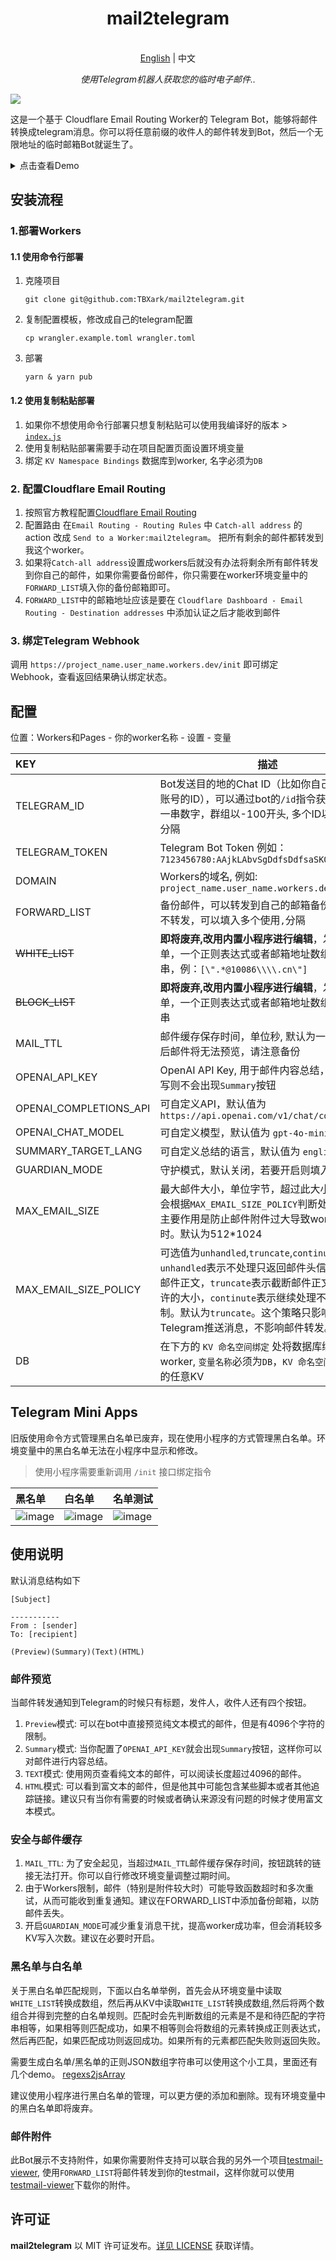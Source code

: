 
<h1 align="center">
mail2telegram
</h1>

<p align="center">
    <br> <a href="../README.md">English</a> | 中文
</p>
<p align="center">
    <em>使用Telegram机器人获取您的临时电子邮件..</em>
</p>

![](./social-preview.png)

这是一个基于 Cloudflare Email Routing Worker的 Telegram Bot，能够将邮件转换成telegram消息。你可以将任意前缀的收件人的邮件转发到Bot，然后一个无限地址的临时邮箱Bot就诞生了。

<details>
<summary>点击查看Demo</summary>
<img style="max-width: 600px;" alt="image" src="example.png">
</details>



## 安装流程

### 1.部署Workers

#### 1.1 使用命令行部署

1. 克隆项目

    `git clone git@github.com:TBXark/mail2telegram.git`
2. 复制配置模板，修改成自己的telegram配置 

    `cp wrangler.example.toml wrangler.toml` 
3. 部署 

    `yarn & yarn pub`

#### 1.2 使用复制粘贴部署

1. 如果你不想使用命令行部署只想复制粘贴可以使用我编译好的版本 > [`index.js`](../build/index.js)
2. 使用复制粘贴部署需要手动在项目配置页面设置环境变量
3. 绑定 `KV Namespace Bindings` 数据库到worker, 名字必须为`DB`


### 2. 配置Cloudflare Email Routing

1. 按照官方教程配置[Cloudflare Email Routing](https://blog.cloudflare.com/zh-cn/introducing-email-routing-zh-cn/)
2. 配置路由 在`Email Routing - Routing Rules` 中 `Catch-all address` 的 action 改成 `Send to a Worker:mail2telegram`。 把所有剩余的邮件都转发到我这个worker。
3. 如果将`Catch-all address`设置成workers后就没有办法将剩余所有邮件转发到你自己的邮件，如果你需要备份邮件，你只需要在worker环境变量中的`FORWARD_LIST`填入你的备份邮箱即可。
4. `FORWARD_LIST`中的邮箱地址应该是要在 `Cloudflare Dashboard - Email Routing - Destination addresses` 中添加认证之后才能收到邮件


### 3. 绑定Telegram Webhook

调用 `https://project_name.user_name.workers.dev/init` 即可绑定Webhook，查看返回结果确认绑定状态。


## 配置

位置：Workers和Pages - 你的worker名称 - 设置 - 变量

| KEY                    | 描述                                                                                                                                                                    |
|:-----------------------|-----------------------------------------------------------------------------------------------------------------------------------------------------------------------|
| TELEGRAM_ID            | Bot发送目的地的Chat ID（比如你自己Telegram账号的ID），可以通过bot的`/id`指令获取, 一般为一串数字，群组以-100开头, 多个ID以英文逗号分隔                                                                                |
| TELEGRAM_TOKEN         | Telegram Bot Token 例如：`7123456780:AAjkLAbvSgDdfsDdfsaSK0`                                                                                                             |
| DOMAIN                 | Workers的域名, 例如: `project_name.user_name.workers.dev`                                                                                                                  |
| FORWARD_LIST           | 备份邮件，可以转发到自己的邮箱备份, 留空则不转发，可以填入多个使用`,`分隔                                                                                                                               |
| ~~WHITE_LIST~~         | **即将废弃,改用内置小程序进行编辑**，发件人白名单，一个正则表达式或者邮箱地址数组转成字符串，例：`[\".*@10086\\\\.cn\"]`                                                                                           |
| ~~BLOCK_LIST~~         | **即将废弃,改用内置小程序进行编辑**，发件人黑名单，一个正则表达式或者邮箱地址数组转成字符串                                                                                                                     |
| MAIL_TTL               | 邮件缓存保存时间，单位秒, 默认为一天, 过期之后邮件将无法预览，请注意备份                                                                                                                                |
| OPENAI_API_KEY         | OpenAI API Key, 用于邮件内容总结，如果不填写则不会出现`Summary`按钮                                                                                                                        |
| OPENAI_COMPLETIONS_API | 可自定义API，默认值为 `https://api.openai.com/v1/chat/completions`                                                                                                             |
| OPENAI_CHAT_MODEL      | 可自定义模型，默认值为 `gpt-4o-mini`                                                                                                                                             |
| SUMMARY_TARGET_LANG    | 可自定义总结的语言，默认值为 `english`                                                                                                                                              |
| GUARDIAN_MODE          | 守护模式，默认关闭，若要开启则填入`true`                                                                                                                                               |
| MAX_EMAIL_SIZE         | 最大邮件大小，单位字节，超过此大小的邮件将会根据`MAX_EMAIL_SIZE_POLICY`判断处理逻辑。主要作用是防止邮件附件过大导致worker函数超时。默认为512*1024                                                                           |
| MAX_EMAIL_SIZE_POLICY  | 可选值为`unhandled`,`truncate`,`continute`。 `unhandled`表示不处理只返回邮件头信息不解析邮件正文，`truncate`表示截断邮件正文只解析允许的大小，`continute`表示继续处理不管大小限制。默认为`truncate`。这个策略只影响Telegram推送消息，不影响邮件转发。 |
| DB                     | 在下方的 `KV 命名空间绑定` 处将数据库绑定到worker, `变量名称`必须为`DB`，`KV 命名空间`选新建好的任意KV                                                                                                     |

## Telegram Mini Apps

旧版使用命令方式管理黑白名单已废弃，现在使用小程序的方式管理黑白名单。环境变量中的黑白名单无法在小程序中显示和修改。
> 使用小程序需要重新调用 `/init` 接口绑定指令

| 黑名单                            | 白名单                            | 名单测试                             |
|:-------------------------------|:-------------------------------|:---------------------------------|
| ![image](./tma_block_list.png) | ![image](./tma_white_list.png) | ![image](./tma_test_address.png) |

## 使用说明

默认消息结构如下
```
[Subject]

-----------
From : [sender]
To: [recipient]

(Preview)(Summary)(Text)(HTML)

```
### 邮件预览
当邮件转发通知到Telegram的时候只有标题，发件人，收件人还有四个按钮。

1. `Preview`模式: 可以在bot中直接预览纯文本模式的邮件，但是有4096个字符的限制。
2. `Summary`模式: 当你配置了`OPENAI_API_KEY`就会出现`Summary`按钮，这样你可以对邮件进行内容总结。
3. `TEXT`模式: 使用网页查看纯文本的邮件，可以阅读长度超过4096的邮件。
4. `HTML`模式: 可以看到富文本的邮件，但是他其中可能包含某些脚本或者其他追踪链接。建议只有当你有需要的时候或者确认来源没有问题的时候才使用富文本模式。

### 安全与邮件缓存
1. `MAIL_TTL`: 为了安全起见，当超过`MAIL_TTL`邮件缓存保存时间，按钮跳转的链接无法打开。你可以自行修改环境变量调整过期时间。
2. 由于Workers限制，邮件（特别是附件较大时）可能导致函数超时和多次重试，从而可能收到重复通知。建议在FORWARD_LIST中添加备份邮箱，以防邮件丢失。
3. 开启`GUARDIAN_MODE`可减少重复消息干扰，提高worker成功率，但会消耗较多KV写入次数。建议在必要时开启。

### 黑名单与白名单
关于黑白名单匹配规则，下面以白名单举例，首先会从环境变量中读取`WHITE_LIST`转换成数组，然后再从KV中读取`WHITE_LIST`转换成数组,然后将两个数组合并得到完整的白名单规则。匹配时会先判断数组的元素是不是和待匹配的字符串相等，如果相等则匹配成功，如果不相等则会将数组的元素转换成正则表达式，然后再匹配，如果匹配成功则返回成功。如果所有的元素都匹配失败则返回失败。 

需要生成白名单/黑名单的正则JSON数组字符串可以使用这个小工具，里面还有几个demo。 [regexs2jsArray](https://codepen.io/tbxark/full/JjxdNEX)

建议使用小程序进行黑白名单的管理，可以更方便的添加和删除。现有环境变量中的黑白名单即将废弃。


### 邮件附件
此Bot展示不支持附件，如果你需要附件支持可以联合我的另外一个项目[testmail-viewer](https://github.com/TBXark/testmail-viewer), 使用`FORWARD_LIST`将邮件转发到你的testmail，这样你就可以使用[testmail-viewer](https://github.com/TBXark/testmail-viewer)下载你的附件。


## 许可证

**mail2telegram** 以 MIT 许可证发布。[详见 LICENSE](../LICENSE) 获取详情。

